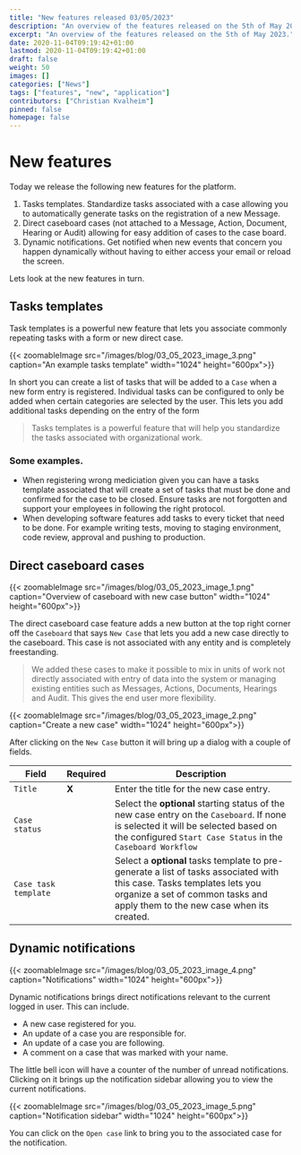 ```yaml
---
title: "New features released 03/05/2023"
description: "An overview of the features released on the 5th of May 2023."
excerpt: "An overview of the features released on the 5th of May 2023."
date: 2020-11-04T09:19:42+01:00
lastmod: 2020-11-04T09:19:42+01:00
draft: false
weight: 50
images: []
categories: ["News"]
tags: ["features", "new", "application"]
contributors: ["Christian Kvalheim"]
pinned: false
homepage: false
---
```

# New features

Today we release the following new features for the platform.

1. Tasks templates. Standardize tasks associated with a case allowing you to automatically generate tasks on the registration of a new Message.
2. Direct caseboard cases (not attached to a Message, Action, Document, Hearing or Audit) allowing for easy addition of cases to the case board.
3. Dynamic notifications. Get notified when new events that concern you happen dynamically without having to either access your email or reload the screen.

Lets look at the new features in turn.

## Tasks templates

Task templates is a powerful new feature that lets you associate commonly repeating tasks with a form or new direct case.

{{< zoomableImage src="/images/blog/03_05_2023_image_3.png" caption="An example tasks template" width="1024" height="600px">}}

In short you can create a list of tasks that will be added to a `Case` when a new form entry is registered. Individual tasks can be configured to only be added when certain categories are selected by the user. This lets you add additional tasks depending on the entry of the form

> Tasks templates is a powerful feature that will help you standardize the tasks associated with organizational work.

### Some examples.
- When registering wrong mediciation given you can have a tasks template associated that will create a set of tasks that must be done and confirmed for the case to be closed. Ensure tasks are not forgotten and support your employees in following the right protocol.
- When developing software features add tasks to every ticket that need to be done. For example writing tests, moving to staging environment, code review, approval and pushing to production.

## Direct caseboard cases

{{< zoomableImage src="/images/blog/03_05_2023_image_1.png" caption="Overview of caseboard with new case button" width="1024" height="600px">}}

The direct caseboard case feature adds a new button at the top right corner off the `Caseboard` that says `New Case` that lets you add a new case directly to the caseboard. This case is not associated with any entity and is completely freestanding.

> We added these cases to make it possible to mix in units of work not directly associated with entry of data into the system or managing existing entities such as Messages, Actions, Documents, Hearings and Audit. This gives the end user more flexibility.

{{< zoomableImage src="/images/blog/03_05_2023_image_2.png" caption="Create a new case" width="1024" height="600px">}}

After clicking on the `New Case` button it will bring up a dialog with a couple of fields.

| Field | Required | Description |
| --- | --- | --- |
| `Title` | **X** | Enter the title for the new case entry. |
| `Case status` | | Select the **optional** starting status of the new case entry on the `Caseboard`. If none is selected it will be selected based on the configured `Start Case Status` in the `Caseboard Workflow` |
| `Case task template` | | Select a **optional** tasks template to pre-generate a list of tasks associated with this case. Tasks templates lets you organize a set of common tasks and apply them to the new case when its created. |

## Dynamic notifications

{{< zoomableImage src="/images/blog/03_05_2023_image_4.png" caption="Notifications" width="1024" height="600px">}}

Dynamic notifications brings direct notifications relevant to the current logged in user. This can include.

- A new case registered for you.
- An update of a case you are responsible for.
- An update of a case you are following.
- A comment on a case that was marked with your name.

The little bell icon will have a counter of the number of unread notifications. Clicking on it brings up the notification sidebar allowing you to view the current notifications.

{{< zoomableImage src="/images/blog/03_05_2023_image_5.png" caption="Notification sidebar" width="1024" height="600px">}}

You can click on the `Open case` link to bring you to the associated case for the notification.
